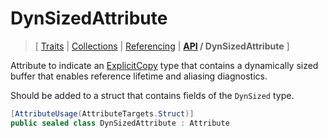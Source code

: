 # DynSizedAttribute

> \[ [Traits](../traits.md)
> \| [Collections](../collections.md)
> \| [Referencing](../borrow-checker-at-home.md)
> \| **[API](index.g.md) / DynSizedAttribute**
> \]

Attribute to indicate an [ExplicitCopy](T.ExplicitCopyAttribute.g.md) type
that contains a dynamically sized buffer that enables reference lifetime and aliasing diagnostics.

Should be added to a struct that contains fields of the `DynSized` type.

```csharp
[AttributeUsage(AttributeTargets.Struct)]
public sealed class DynSizedAttribute : Attribute
```
